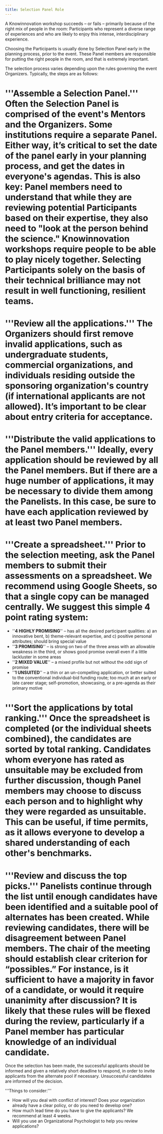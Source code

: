 ```yaml
---
title: Selection Panel Role
---
```

A Knowinnovation workshop succeeds – or fails – primarily because of the right mix of people in the room: Participants who represent a diverse range of experiences and who are likely to enjoy this intense, interdisciplinary experience.

Choosing the Participants is usually done by Selection Panel early in the planning process, prior to the event. These Panel members are responsible for putting the right people in the room, and that is extremely important.

The selection process varies depending upon the rules governing the event Organizers. Typically, the steps are as follows:
 # '''Assemble a Selection Panel.''' Often the Selection Panel is comprised of the event's Mentors and the Organizers. Some institutions require a separate Panel. Either way, it’s critical to set the date of the panel early in your planning process, and get the dates in everyone's agendas. This is also key: Panel members need to understand that while they are reviewing potential Participants based on their expertise, they also need to "look at the person behind the science." Knowinnovation workshops require people to be able to play nicely together. Selecting Participants solely on the basis of their technical brilliance may not result in well functioning, resilient teams.
 # '''Review all the applications.''' The Organizers should first remove invalid applications, such as undergraduate students, commercial organizations, and individuals residing outside the sponsoring organization's country (if international applicants are not allowed). It’s important to be clear about entry criteria for acceptance.
 # '''Distribute the valid applications to the Panel members.''' Ideally, every application should be reviewed by all the Panel members. But if there are a huge number of applications, it may be necessary to divide them among the Panelists. In this case, be sure to have each application reviewed by at least two Panel members.
 # '''Create a spreadsheet.''' Prior to the selection meeting, ask the Panel members to submit their assessments on a spreadsheet. We recommend using Google Sheets, so that a single copy can be managed centrally. We suggest this simple 4 point rating system:
  * ''__4 HIGHLY PROMISING__'' – has all the desired participant qualities: a) an innovative bent, b) theme-relevant expertise, and c) positive personal attributes; should bring special value
  * ''__3 PROMISING__'' – is strong on two of the three areas with an allowable weakness in the third, or shows good promise overall even if a little lackluster in some areas
  * ''__2 MIXED VALUE__'' – a mixed profile but not without the odd sign of promise
  * ''__1 UNSUITED__'' – a thin or an un-compelling application, or better suited to the conventional individual-bid funding route; too much at an early or late career stage; self-promotion, showcasing, or a pre-agenda as their primary motive
 # '''Sort the applications by total ranking.''' Once the spreadsheet is completed (or the individual sheets combined), the candidates are sorted by total ranking. Candidates whom everyone has rated as unsuitable may be excluded from further discussion, though Panel members may choose to discuss each person and to highlight why they were regarded as unsuitable. This can be useful, if time permits, as it allows everyone to develop a shared understanding of each other's benchmarks.
 # '''Review and discuss the top picks.''' Panelists continue through the list until enough candidates have been identified and a suitable pool of alternates has been created. While reviewing candidates, there will be disagreement between Panel members. The chair of the meeting should establish clear criterion for “possibles.” For instance, is it sufficient to have a majority in favor of a candidate, or would it require unanimity after discussion? It is likely that these rules will be flexed during the review, particularly if a Panel member has particular knowledge of an individual candidate.

Once the selection has been made, the successful applicants should be informed and given a relatively short deadline to respond, in order to invite applicants from the alternate pool if necessary. Unsuccessful candidates are informed of the decision.

'''Things to consider:'''
 * How will you deal with conflict of interest? Does your organization already have a clear policy, or do you need to develop one?
 * How much lead time do you have to give the applicants? We recommend at least 4 weeks.
 * Will you use an Organizational Psychologist to help you review applications?
